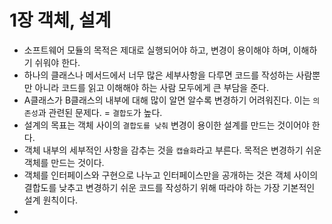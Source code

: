 # 1장 객체, 설계

- 소프트웨어 모듈의 목적은 제대로 실행되어야 하고, 변경이 용이해야 하며, 이해하기 쉬워야 한다.
- 하나의 클래스나 메서드에서 너무 많은 세부사항을 다루면 코드를 작성하는 사람뿐만 아니라 코드를 읽고 이해해야 하는 사람 모두에게 큰 부담을 준다.
- A클래스가 B클래스의 내부에 대해 많이 알면 알수록 변경하기 어려워진다. 이는 `의존성`과 관련된 문제다. = `결합도`가 높다.
- 설계의 목표는 객체 사이의 `결합도를 낮춰` 변경이 용이한 설계를 만드는 것이어야 한다.
- 객체 내부의 세부적인 사항을 감추는 것을 `캡슐화`라고 부른다. 목적은 변경하기 쉬운 객체를 만드는 것이다.
- 객체를 인터페이스와 구현으로 나누고 인터페이스만을 공개하는 것은 객체 사이의 결합도를 낮추고 변경하기 쉬운 코드를 작성하기 위해 따라야 하는 가장 기본적인 설계 원칙이다.
-
